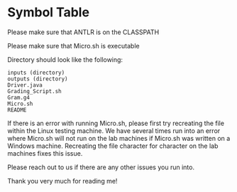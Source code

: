 # Symbol Table

Please make sure that ANTLR is on the CLASSPATH

Please make sure that Micro.sh is executable

Directory should look like the following:

    inputs (directory)
    outputs (directory)
    Driver.java
    Grading_Script.sh
    Gram.g4
    Micro.sh
    README

If there is an error with running Micro.sh,
please first try recreating the file within
the Linux testing machine. We have several
times run into an error where Micro.sh will
not run on the lab machines if Micro.sh was
written on a Windows machine. Recreating the
file character for character on the lab
machines fixes this issue.

Please reach out to us if there are any other
issues you run into.

Thank you very much for reading me!
